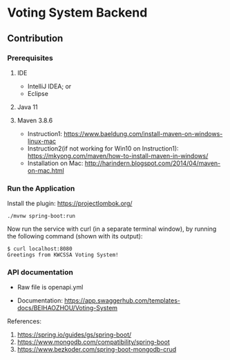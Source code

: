 # Voting System Backend

## Contribution

### Prerequisites

1. IDE
   - IntelliJ IDEA; or
   - Eclipse

2. Java 11

3. Maven 3.8.6
   - Instruction1: https://www.baeldung.com/install-maven-on-windows-linux-mac
   - Instruction2(if not working for Win10 on Instruction1): https://mkyong.com/maven/how-to-install-maven-in-windows/
   - Installation on Mac: http://harindern.blogspot.com/2014/04/maven-on-mac.html

### Run the Application

Install the plugin: https://projectlombok.org/

```
./mvnw spring-boot:run
```

Now run the service with curl (in a separate terminal window), by running the following command (shown with its output):
```
$ curl localhost:8080
Greetings from KWCSSA Voting System!
```

### API documentation
- Raw file is openapi.yml

- Documentation: https://app.swaggerhub.com/templates-docs/BEIHAOZHOU/Voting-System

References:
1. https://spring.io/guides/gs/spring-boot/
2. https://www.mongodb.com/compatibility/spring-boot
3. https://www.bezkoder.com/spring-boot-mongodb-crud
